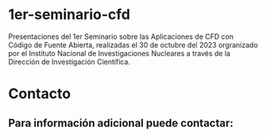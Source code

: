 # 1er-seminario-cfd
Presentaciones del 1er Seminario sobre las Aplicaciones de CFD con Código de Fuente Abierta, realizadas el 30 de octubre del 2023 orgranizado por el Instituto Nacional de Investigaciones Nucleares a través de la Dirección de Investigación Científica.

# Contacto

Para información adicional puede contactar:
 - 
